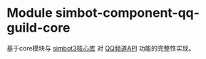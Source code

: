 # Module simbot-component-qq-guild-core

基于core模块与 [simbot3核心库](https://github.com/simple-robot/simpler-robot/tree/v3-main) 
对 [QQ频道API](https://bot.q.qq.com/wiki/develop/api/) 功能的完整性实现。
